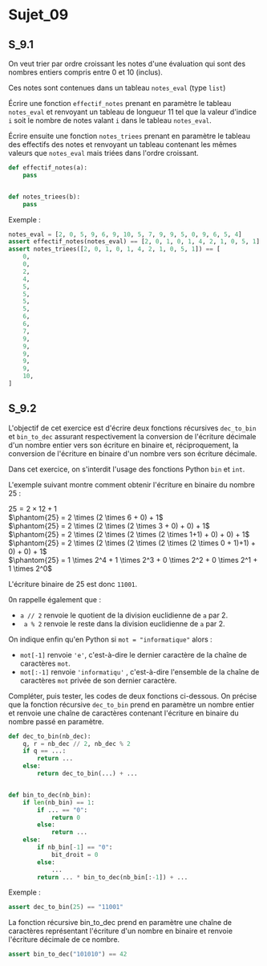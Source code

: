 # Sujet_09
## S_9.1

On veut trier par ordre croissant les notes d'une évaluation qui sont des nombres entiers compris entre 0 et 10 (inclus).

Ces notes sont contenues dans un tableau `notes_eval` (type `list`)

Écrire une fonction `effectif_notes` prenant en paramètre le tableau `notes_eval` et renvoyant un tableau de longueur 11 tel que la valeur d'indice `i` soit le nombre de notes valant `i` dans le tableau `notes_eval`.

Écrire ensuite une fonction `notes_triees` prenant en paramètre le tableau des effectifs des notes et renvoyant un tableau contenant les mêmes valeurs que `notes_eval` mais triées dans l'ordre croissant.

```python
def effectif_notes(a):
    pass


def notes_triees(b):
    pass
```



Exemple :

```python
notes_eval = [2, 0, 5, 9, 6, 9, 10, 5, 7, 9, 9, 5, 0, 9, 6, 5, 4]
assert effectif_notes(notes_eval) == [2, 0, 1, 0, 1, 4, 2, 1, 0, 5, 1]
assert notes_triees([2, 0, 1, 0, 1, 4, 2, 1, 0, 5, 1]) == [
    0,
    0,
    2,
    4,
    5,
    5,
    5,
    5,
    6,
    6,
    7,
    9,
    9,
    9,
    9,
    9,
    10,
]
```

## S_9.2

L'objectif de cet exercice est d'écrire deux fonctions récursives `dec_to_bin` et `bin_to_dec` assurant respectivement la conversion de l'écriture décimale d'un nombre entier vers son écriture en binaire et, réciproquement, la conversion de l'écriture en binaire d'un nombre vers son écriture décimale.

Dans cet exercice, on s'interdit l'usage des fonctions Python `bin` et `int`.

L'exemple suivant montre comment obtenir l'écriture en binaire du
nombre 25 :

$25 =  2 \times 12 + 1$  
$\phantom{25} = 2 \times (2 \times 6 + 0) + 1$  
$\phantom{25} = 2 \times (2 \times (2 \times 3 + 0) + 0) + 1$  
$\phantom{25} = 2 \times (2 \times (2 \times (2 \times 1+1) + 0) + 0) + 1$     
$\phantom{25} = 2 \times (2 \times (2 \times (2 \times (2 \times 0 + 1)+1) + 0) + 0) + 1$   
$\phantom{25} = 1 \times 2^4 + 1 \times 2^3 + 0 \times 2^2 + 0 \times 2^1 + 1 \times 2^0$   

L'écriture binaire de 25 est donc ```11001```.

0n rappelle également que :

- `a // 2` renvoie le quotient de la division euclidienne de `a` par 2.
- ` a % 2` renvoie le reste dans la division euclidienne de `a` par 2.

On indique enfin qu'en Python si `mot = "informatique"` alors :

- `mot[-1]` renvoie `'e'`, c'est-à-dire le dernier caractère de la chaîne de caractères `mot`.
- `mot[:-1]` renvoie `'informatiqu'` , c'est-à-dire l'ensemble de la chaîne de
caractères `mot` privée de son dernier caractère.

Compléter, puis tester, les codes de deux fonctions ci-dessous. 
On précise que la fonction récursive `dec_to_bin` prend en paramètre un nombre entier et renvoie une chaîne de caractères contenant l'écriture en binaire du nombre passé en paramètre.

```python
def dec_to_bin(nb_dec):
    q, r = nb_dec // 2, nb_dec % 2
    if q == ...:
        return ...
    else:
        return dec_to_bin(...) + ...


def bin_to_dec(nb_bin):
    if len(nb_bin) == 1:
        if ... == "0":
            return 0
        else:
            return ...
    else:
        if nb_bin[-1] == "0":
            bit_droit = 0
        else:
            ...
        return ... * bin_to_dec(nb_bin[:-1]) + ...
```


Exemple :

```python
assert dec_to_bin(25) == "11001"
```

La fonction récursive bin_to_dec prend en paramètre une chaîne de caractères représentant l'écriture d'un nombre en binaire et renvoie l'écriture décimale de ce nombre.

```python
assert bin_to_dec("101010") == 42
```

